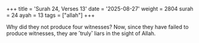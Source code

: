+++
title = 'Surah 24, Verses 13'
date = '2025-08-27'
weight = 2804
surah = 24
ayah = 13
tags = ["allah"]
+++

Why did they not produce four witnesses? Now, since they have failed to produce witnesses, they are ˹truly˺ liars in the sight of Allah.